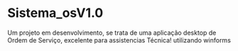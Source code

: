 # Sistema_osV1.0
Um projeto em desenvolvimento, se trata de uma aplicação desktop de Ordem de Serviço, excelente para assistencias Técnica!
utilizando winforms

